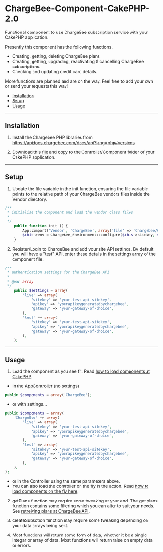 ChargeBee-Component-CakePHP-2.0
===

Functional component to use ChargeBee subscription service with your CakePHP application. 

Presently this component has the following functions.
- Creating, getting, deleting ChargeBee plans
- Creating, getting, upgrading, reactivating & cancelling ChargeBee subscriptions.
- Checking and updating credit card details.

More functions are planned and are on the way. Feel free to add your own or send your requests this way!

* [Installation](#installation)
* [Setup](#setup)
* [Usage](#usage)

---

Installation
---
1. Install the Chargebee PHP libraries from https://apidocs.chargebee.com/docs/api?lang=php#versions

2. Download this [file](Controller/Components/ChargeBeeComponent.php) and copy to the Controller/Component folder of your CakePHP application.

---
Setup
---
1. Update the file variable in the init function, ensuring the file variable points to the relative path of your ChargeBee vendors files inside the Vendor directory.
```php
/**
 * initialise the component and load the vendor class files
 *
 */
	public function init () {
		App::import('Vendor', 'ChargeBee', array('file' => 'Chargebee/ChargeBee.php'));
        $this->env = ChargeBee_Environment::configure($this->sitekey, $this->apikey);
	}
```

2. Register/Login to ChargeBee and add your site API settings. By default you will have a "test" API, enter these details in the settings array of the component file.
```php
/**
 * authentication settings for the ChargeBee API
 *
 * @var array
 */
	public $settings = array(
		'live' => array(
			'sitekey' => 'your-test-api-sitekey',
			'apikey' => 'yourapikeygeneratedbychargebee',
			'gateway' => 'your-gateway-of-choice',
		),
		'test' => array(
			'sitekey' => 'your-test-api-sitekey',
			'apikey' => 'yourapikeygeneratedbychargebee',
			'gateway' => 'your-gateway-of-choice',
		),
	);
 ```
 
 ---
 Usage
 ---
 1. Load the component as you see fit. Read [how to load components at CakePHP](https://book.cakephp.org/2.0/en/controllers/components.html#using-components).
 - In the AppController (no settings)
 ```php
 public $components = array('ChargeBee');
```
 - or with settings...
```php
public $components = array(
    'ChargeBee' => array(
        'live' => array(
			'sitekey' => 'your-test-api-sitekey',
			'apikey' => 'yourapikeygeneratedbychargebee',
			'gateway' => 'your-gateway-of-choice',
		),
		'test' => array(
			'sitekey' => 'your-test-api-sitekey',
			'apikey' => 'yourapikeygeneratedbychargebee',
			'gateway' => 'your-gateway-of-choice',
		),
    ),
);
```
- or in the Controller using the same parameters above.
- You can also load the controller on the fly in the action. Read [how to load components on the fly here](https://book.cakephp.org/2.0/en/controllers/components.html#loading-components-on-the-fly).

2. getPlans function may require some tweaking at your end. The get plans function contains some filtering which you can alter to suit your needs. See [retreiving plans at ChargeBee API](https://apidocs.chargebee.com/docs/api/plans#list_plans).

3. createSubsction function may require some tweaking depending on your data arrays being sent. 

4. Most functions will return some form of data, whether it be a single integar or array of data. Most functions will return false on empty data or errors.

